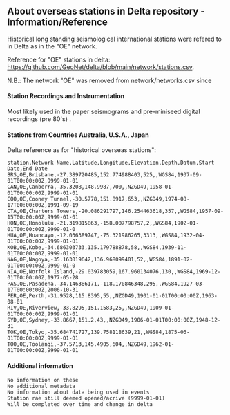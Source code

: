 ## About overseas stations in Delta repository - Information/Reference ##
Historical long standing seismological international stations were refered to 
in Delta as in the "OE" network.

Reference for "OE" stations in delta: https://github.com/GeoNet/delta/blob/main/network/stations.csv.

N.B.: The network "OE" was removed from network/networks.csv since

#### Station Recordings and Instrumentation ####
Most likely used in the paper seismograms and pre-miniseed digital recordings (pre 80's) . 

####  Stations from Countries Australia, U.S.A., Japan  ####
Delta reference as for "historical overseas stations": 
```
station,Network	Name,Latitude,Longitude,Elevation,Depth,Datum,Start Date,End Date
BRS,OE,Brisbane,-27.389720485,152.774988403,525,,WGS84,1937-09-01T00:00:00Z,9999-01-01
CAN,OE,Canberra,-35.3208,148.9987,700,,NZGD49,1958-01-01T00:00:00Z,9999-01-01
COO,OE,Cooney Tunnel,-30.5778,151.8917,653,,NZGD49,1974-08-17T00:00:00Z,1991-09-19
CTA,OE,Charters Towers,-20.086291797,146.254463618,357,,WGS84,1957-09-15T00:00:00Z,9999-01-01
HON,OE,Honolulu,-21.319815863,-158.007798757,2,,WGS84,1902-01-01T00:00:00Z,9999-01-0
HUA,OE,Huancayo,-12.036389747,-75.321986265,3313,,WGS84,1932-04-01T00:00:00Z,9999-01-01
KOB,OE,Kobe,-34.686303733,135.179788878,58,,WGS84,1939-11-01T00:00:00Z,9999-01-01
NAG,OE,Nagoya,-35.163019642,136.968099401,52,,WGS84,1891-02-01T00:00:00Z,9999-01-0
NIA,OE,Norfolk Island,-29.039783059,167.960134076,130,,WGS84,1969-12-01T00:00:00Z,1977-05-28
PAS,OE,Pasadena,-34.146386171,-118.170846348,295,,WGS84,1927-03-17T00:00:00Z,2006-10-31
PER,OE,Perth,-31.9528,115.8395,55,,NZGD49,1901-01-01T00:00:00Z,1963-08-01
RIV,OE,Riverview,-33.8295,151.1583,25,,NZGD49,1909-01-01T00:00:00Z,9999-01-01
SYD,OE,Sydney,-33.8667,151.2,43,,NZGD49,1906-01-01T00:00:00Z,1948-12-31
TOK,OE,Tokyo,-35.684741727,139.758118639,21,,WGS84,1875-06-01T00:00:00Z,9999-01-01
TOO,OE,Toolangi,-37.5713,145.4905,604,,NZGD49,1962-01-01T00:00:00Z,9999-01-01
```
####  Additional information #### 
    No information on these
    No additional metadata
    No information about data being used in events
    Station rae still deemed opened/acrive (9999-01-01) 
    Will be completed over time and change in delta
